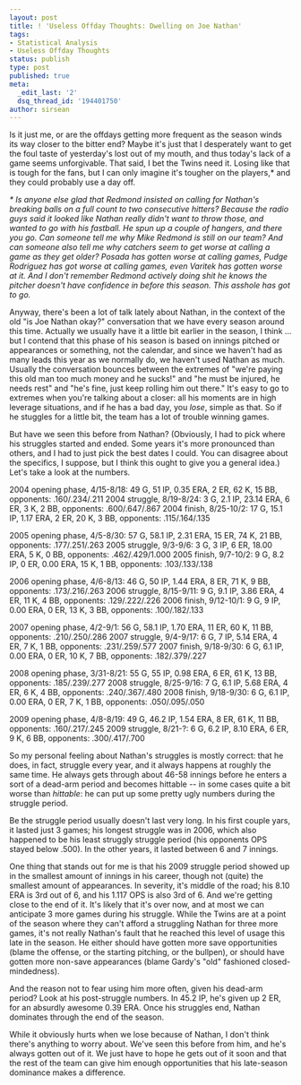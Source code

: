 ```yaml
---
layout: post
title: ! 'Useless Offday Thoughts: Dwelling on Joe Nathan'
tags:
- Statistical Analysis
- Useless Offday Thoughts
status: publish
type: post
published: true
meta:
  _edit_last: '2'
  dsq_thread_id: '194401750'
author: sirsean
---
```

Is it just me, or are the offdays getting more frequent as the season winds its way closer to the bitter end? Maybe it's just that I desperately want to get the foul taste of yesterday's lost out of my mouth, and thus today's lack of a game seems unforgivable. That said, I bet the Twins need it. Losing like that is tough for the fans, but I can only imagine it's tougher on the players,* and they could probably use a day off.

_* Is anyone else glad that Redmond insisted on calling for Nathan's breaking balls on a full count to two consecutive hitters? Because the radio guys said it looked like Nathan really didn't want to throw those, and wanted to go with his fastball. He spun up a couple of hangers, and there you go. Can someone tell me why Mike Redmond is still on our team? And can someone also tell me why catchers seem to get worse at calling a game as they get older? Posada has gotten worse at calling games, Pudge Rodriguez has got worse at calling games, even Varitek has gotten worse at it. And I don't remember Redmond actively doing shit he knows the pitcher doesn't have confidence in before this season. This asshole has got to go._

Anyway, there's been a lot of talk lately about Nathan, in the context of the old "is Joe Nathan okay?" conversation that we have every season around this time. Actually we usually have it a little bit earlier in the season, I think ... but I contend that this phase of his season is based on innings pitched or appearances or something, not the calendar, and since we haven't had as many leads this year as we normally do, we haven't used Nathan as much. Usually the conversation bounces between the extremes of "we're paying this old man too much money and he sucks!" and "he must be injured, he needs rest" and "he's fine, just keep rolling him out there." It's easy to go to extremes when you're talking about a closer: all his moments are in high leverage situations, and if he has a bad day, you _lose_, simple as that. So if he stuggles for a little bit, the team has a lot of trouble winning games.

But have we seen this before from Nathan? (Obviously, I had to pick where his struggles started and ended. Some years it's more pronounced than others, and I had to just pick the best dates I could. You can disagree about the specifics, I suppose, but I think this ought to give you a general idea.) Let's take a look at the numbers.

2004 opening phase, 4/15-8/18: 49 G, 51 IP, 0.35 ERA, 2 ER, 62 K, 15 BB, opponents: .160/.234/.211
2004 struggle, 8/19-8/24: 3 G, 2.1 IP, 23.14 ERA, 6 ER, 3 K, 2 BB, opponents: .600/.647/.867
2004 finish, 8/25-10/2: 17 G, 15.1 IP, 1.17 ERA, 2 ER, 20 K, 3 BB, opponents: .115/.164/.135

2005 opening phase, 4/5-8/30: 57 G, 58.1 IP, 2.31 ERA, 15 ER, 74 K, 21 BB, opponents: .177/.251/.263
2005 struggle, 9/3-9/6: 3 G, 3 IP, 6 ER, 18.00 ERA, 5 K, 0 BB, opponents: .462/.429/1.000
2005 finish, 9/7-10/2: 9 G, 8.2 IP, 0 ER, 0.00 ERA, 15 K, 1 BB, opponents: .103/.133/.138

2006 opening phase, 4/6-8/13: 46 G, 50 IP, 1.44 ERA, 8 ER, 71 K, 9 BB, opponents: .173/.216/.263
2006 struggle, 8/15-9/11: 9 G, 9.1 IP, 3.86 ERA, 4 ER, 11 K, 4 BB, opponents: .129/.222/.226
2006 finish, 9/12-10/1: 9 G, 9 IP, 0.00 ERA, 0 ER, 13 K, 3 BB, opponents: .100/.182/.133

2007 opening phase, 4/2-9/1: 56 G, 58.1 IP, 1.70 ERA, 11 ER, 60 K, 11 BB, opponents: .210/.250/.286
2007 struggle, 9/4-9/17: 6 G, 7 IP, 5.14 ERA, 4 ER, 7 K, 1 BB, opponents: .231/.259/.577
2007 finish, 9/18-9/30: 6 G, 6.1 IP, 0.00 ERA, 0 ER, 10 K, 7 BB, opponents: .182/.379/.227

2008 opening phase, 3/31-8/21: 55 G, 55 IP, 0.98 ERA, 6 ER, 61 K, 13 BB, opponents: .185/.239/.277
2008 struggle, 8/25-9/16: 7 G, 6.1 IP, 5.68 ERA, 4 ER, 6 K, 4 BB, opponents: .240/.367/.480
2008 finish, 9/18-9/30: 6 G, 6.1 IP, 0.00 ERA, 0 ER, 7 K, 1 BB, opponents: .050/.095/.050

2009 opening phase, 4/8-8/19: 49 G, 46.2 IP, 1.54 ERA, 8 ER, 61 K, 11 BB, opponents: .160/.217/.245
2009 struggle, 8/21-?: 6 G, 6.2 IP, 8.10 ERA, 6 ER, 9 K, 6 BB, opponents: .300/.417/.700

So my personal feeling about Nathan's struggles is mostly correct: that he does, in fact, struggle every year, and it always happens at roughly the same time. He always gets through about 46-58 innings before he enters a sort of a dead-arm period and becomes hittable -- in some cases quite a bit worse than _hittable_: he can put up some pretty ugly numbers during the struggle period.

Be the struggle period usually doesn't last very long. In his first couple yars, it lasted just 3 games; his longest struggle was in 2006, which also happened to be his least struggly struggle period (his opponents OPS stayed below .500). In the other years, it lasted between 6 and 7 innings.

One thing that stands out for me is that his 2009 struggle period showed up in the smallest amount of innings in his career, though not (quite) the smallest amount of appearances. In severity, it's middle of the road; his 8.10 ERA is 3rd out of 6, and his 1.117 OPS is also 3rd of 6. And we're getting close to the end of it. It's likely that it's over now, and at most we can anticipate 3 more games during his struggle. While the Twins are at a point of the season where they can't afford a struggling Nathan for three more games, it's not really Nathan's fault that he reached this level of usage this late in the season. He either should have gotten more save opportunities (blame the offense, or the starting pitching, or the bullpen), or should have gotten more non-save appearances (blame Gardy's "old" fashioned closed-mindedness).

And the reason not to fear using him more often, given his dead-arm period? Look at his post-struggle numbers. In 45.2 IP, he's given up 2 ER, for an absurdly awesome 0.39 ERA. Once his struggles end, Nathan dominates through the end of the season.

While it obviously hurts when we lose because of Nathan, I don't think there's anything to worry about. We've seen this before from him, and he's always gotten out of it. We just have to hope he gets out of it soon and that the rest of the team can give him enough opportunities that his late-season dominance makes a difference.
